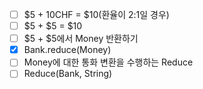 - [ ] $5 + 10CHF = $10(환율이 2:1일 경우)
- [ ] $5 + $5 = $10
- [ ] $5 + $5에서 Money 반환하기
- [x] Bank.reduce(Money)
- [ ] Money에 대한 통화 변환을 수행하는 Reduce
- [ ] Reduce(Bank, String)
